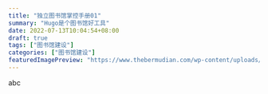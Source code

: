 ```yaml
---
title: "独立图书馆掌控手册01"
summary: "Hugo是个图书馆好工具"
date: 2022-07-13T10:04:54+08:00
draft: true
tags: ["图书馆建设"]
categories: ["图书馆建设"]
featuredImagePreview: "https://www.thebermudian.com/wp-content/uploads/2019/08/1067_001.jpg"
---
```


abc